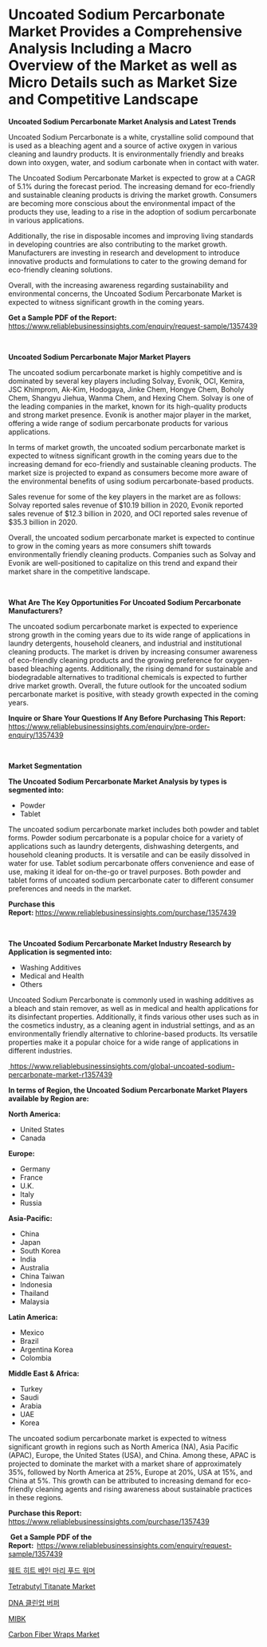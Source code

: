 <p><h1>Uncoated Sodium Percarbonate Market Provides a Comprehensive Analysis Including a Macro Overview of the Market as well as Micro Details such as Market Size and Competitive Landscape</h1></p><p><strong>Uncoated Sodium Percarbonate Market Analysis and Latest Trends</strong></p>
<p><p>Uncoated Sodium Percarbonate is a white, crystalline solid compound that is used as a bleaching agent and a source of active oxygen in various cleaning and laundry products. It is environmentally friendly and breaks down into oxygen, water, and sodium carbonate when in contact with water.</p><p>The Uncoated Sodium Percarbonate Market is expected to grow at a CAGR of 5.1% during the forecast period. The increasing demand for eco-friendly and sustainable cleaning products is driving the market growth. Consumers are becoming more conscious about the environmental impact of the products they use, leading to a rise in the adoption of sodium percarbonate in various applications.</p><p>Additionally, the rise in disposable incomes and improving living standards in developing countries are also contributing to the market growth. Manufacturers are investing in research and development to introduce innovative products and formulations to cater to the growing demand for eco-friendly cleaning solutions.</p><p>Overall, with the increasing awareness regarding sustainability and environmental concerns, the Uncoated Sodium Percarbonate Market is expected to witness significant growth in the coming years.</p></p>
<p><strong>Get a Sample PDF of the Report:&nbsp;</strong> <a href="https://www.reliablebusinessinsights.com/enquiry/request-sample/1357439">https://www.reliablebusinessinsights.com/enquiry/request-sample/1357439</a></p>
<p>&nbsp;</p>
<p><strong>Uncoated Sodium Percarbonate Major Market Players</strong></p>
<p><p>The uncoated sodium percarbonate market is highly competitive and is dominated by several key players including Solvay, Evonik, OCI, Kemira, JSC Khimprom, Ak-Kim, Hodogaya, Jinke Chem, Hongye Chem, Boholy Chem, Shangyu Jiehua, Wanma Chem, and Hexing Chem. Solvay is one of the leading companies in the market, known for its high-quality products and strong market presence. Evonik is another major player in the market, offering a wide range of sodium percarbonate products for various applications.</p><p>In terms of market growth, the uncoated sodium percarbonate market is expected to witness significant growth in the coming years due to the increasing demand for eco-friendly and sustainable cleaning products. The market size is projected to expand as consumers become more aware of the environmental benefits of using sodium percarbonate-based products.</p><p>Sales revenue for some of the key players in the market are as follows: Solvay reported sales revenue of $10.19 billion in 2020, Evonik reported sales revenue of $12.3 billion in 2020, and OCI reported sales revenue of $35.3 billion in 2020.</p><p>Overall, the uncoated sodium percarbonate market is expected to continue to grow in the coming years as more consumers shift towards environmentally friendly cleaning products. Companies such as Solvay and Evonik are well-positioned to capitalize on this trend and expand their market share in the competitive landscape.</p></p>
<p>&nbsp;</p>
<p><strong>What Are The Key Opportunities For Uncoated Sodium Percarbonate Manufacturers?</strong></p>
<p><p>The uncoated sodium percarbonate market is expected to experience strong growth in the coming years due to its wide range of applications in laundry detergents, household cleaners, and industrial and institutional cleaning products. The market is driven by increasing consumer awareness of eco-friendly cleaning products and the growing preference for oxygen-based bleaching agents. Additionally, the rising demand for sustainable and biodegradable alternatives to traditional chemicals is expected to further drive market growth. Overall, the future outlook for the uncoated sodium percarbonate market is positive, with steady growth expected in the coming years.</p></p>
<p><strong>Inquire or Share Your Questions If Any Before Purchasing This Report:</strong> <a href="https://www.reliablebusinessinsights.com/enquiry/pre-order-enquiry/1357439">https://www.reliablebusinessinsights.com/enquiry/pre-order-enquiry/1357439</a></p>
<p>&nbsp;</p>
<p><strong>Market Segmentation</strong></p>
<p><strong>The Uncoated Sodium Percarbonate Market Analysis by types is segmented into:</strong></p>
<p><ul><li>Powder</li><li>Tablet</li></ul></p>
<p><p>The uncoated sodium percarbonate market includes both powder and tablet forms. Powder sodium percarbonate is a popular choice for a variety of applications such as laundry detergents, dishwashing detergents, and household cleaning products. It is versatile and can be easily dissolved in water for use. Tablet sodium percarbonate offers convenience and ease of use, making it ideal for on-the-go or travel purposes. Both powder and tablet forms of uncoated sodium percarbonate cater to different consumer preferences and needs in the market.</p></p>
<p><strong>Purchase this Report:&nbsp;</strong><a href="https://www.reliablebusinessinsights.com/purchase/1357439">https://www.reliablebusinessinsights.com/purchase/1357439</a></p>
<p>&nbsp;</p>
<p><strong>The Uncoated Sodium Percarbonate Market Industry Research by Application is segmented into:</strong></p>
<p><ul><li>Washing Additives</li><li>Medical and Health</li><li>Others</li></ul></p>
<p><p>Uncoated Sodium Percarbonate is commonly used in washing additives as a bleach and stain remover, as well as in medical and health applications for its disinfectant properties. Additionally, it finds various other uses such as in the cosmetics industry, as a cleaning agent in industrial settings, and as an environmentally friendly alternative to chlorine-based products. Its versatile properties make it a popular choice for a wide range of applications in different industries.</p></p>
<p><a href="https://www.reliablebusinessinsights.com/global-uncoated-sodium-percarbonate-market-r1357439">&nbsp;https://www.reliablebusinessinsights.com/global-uncoated-sodium-percarbonate-market-r1357439</a></p>
<p><strong>In terms of Region, the Uncoated Sodium Percarbonate Market Players available by Region are:</strong></p>
<p>
    <p> <strong> North America: </strong>
        <ul>
            <li>United States</li>
            <li>Canada</li>
        </ul>
        </p> 
    <p> <strong> Europe: </strong>
        <ul>
            <li>Germany</li>
            <li>France</li>
            <li>U.K.</li>
            <li>Italy</li>
            <li>Russia</li>
        </ul>
        </p> 
    <p> <strong> Asia-Pacific: </strong>
        <ul>
            <li>China</li>
            <li>Japan</li>
            <li>South Korea</li>
            <li>India</li>
            <li>Australia</li>
            <li>China Taiwan</li>
            <li>Indonesia</li>
            <li>Thailand</li>
            <li>Malaysia</li>
        </ul>
        </p> 
    <p> <strong> Latin America: </strong>
        <ul>
            <li>Mexico</li>
            <li>Brazil</li>
            <li>Argentina Korea</li>
            <li>Colombia</li>
        </ul>
        </p> 
    <p> <strong> Middle East & Africa: </strong>
        <ul>
            <li>Turkey</li>
            <li>Saudi</li>
            <li>Arabia</li>
            <li>UAE</li>
            <li>Korea</li>
        </ul>
    </p>
    </p>
<p><p>The uncoated sodium percarbonate market is expected to witness significant growth in regions such as North America (NA), Asia Pacific (APAC), Europe, the United States (USA), and China. Among these, APAC is projected to dominate the market with a market share of approximately 35%, followed by North America at 25%, Europe at 20%, USA at 15%, and China at 5%. This growth can be attributed to increasing demand for eco-friendly cleaning agents and rising awareness about sustainable practices in these regions.</p></p>
<p><strong>Purchase this Report: </strong><a href="https://www.reliablebusinessinsights.com/purchase/1357439">https://www.reliablebusinessinsights.com/purchase/1357439</a></p>
<p>&nbsp;<strong>Get a Sample PDF of the Report:&nbsp;&nbsp;</strong><a href="https://www.reliablebusinessinsights.com/enquiry/request-sample/1357439">https://www.reliablebusinessinsights.com/enquiry/request-sample/1357439</a></p>
<p><strong></strong></p>
<p><p><a href="https://medium.com/@dayanarunolfsdottir/%EC%A0%96%EC%9D%80-%EC%97%B4-%EB%B0%94%EC%9D%B8-%EB%A7%88%EB%A6%AC-%EC%9D%8C%EC%8B%9D-%EC%98%A8%EC%97%B4%EA%B8%B0-%EC%8B%9C%EC%9E%A5-%EC%98%88%EC%B8%A1-%EC%8B%9C%EC%9E%A5-%EB%8F%99%ED%96%A5-%EB%B0%8F-%EC%98%81%ED%96%A5-%EB%B6%84%EC%84%9D-2024-2031-125174615858">웨트 히트 베인 마리 푸드 워머</a></p><p><a href="https://github.com/yemakinde/Market-Research-Report-List-3/blob/main/tetrabutyl-titanate-market.md">Tetrabutyl Titanate Market</a></p><p><a href="https://medium.com/@elod.85/%EA%B8%80%EB%A1%9C%EB%B2%8C-dna-%EC%A0%95%EB%A6%AC-%EB%B2%84%ED%8D%BC-%EC%8B%9C%EC%9E%A5%EC%9D%98-%ED%8F%AC%EA%B4%84%EC%A0%81-%EB%B6%84%EC%84%9D-%EC%84%B1%EC%9E%A5-%ED%8A%B8%EB%A0%8C%EB%93%9C-%EB%B0%8F-%EC%8B%9C%EC%9E%A5-%EC%98%88%EC%B8%A1-2024-ndash-2031-1c905d5cacc4">DNA 클린업 버퍼</a></p><p><a href="https://github.com/NikitaBruen/Market-Research-Report-List-1/blob/main/1908602135819.md">MIBK</a></p><p><a href="https://github.com/jsmusil/Market-Research-Report-List-3/blob/main/carbon-fiber-wraps-market.md">Carbon Fiber Wraps Market</a></p></p>